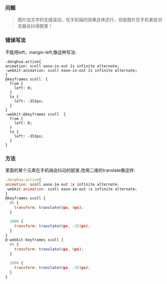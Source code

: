 ### 问题

>图片加文字的无缝滚动，在手机端的效果总体还行，但是图片在手机某些浏览器会抖得腻害！

### 错误写法

不能用left，margin-left,像这种写法:

```javasccript
.donghua.active{
animation: scoll ease-in-out 1s infinite alternate;
-webkit-animation: scoll ease-in-out 1s infinite alternate;
}
@keyframes scoll  {
  from {
    left: 0;
  }
  to {
    left: -353px;
  }
}
-webkit-@keyframes scoll  {
  from {
    left: 0;
  }
  to {
    left: -353px;
  }
}
```

### 方法

里面的某个元素在手机端会抖动的腻害,改用二维的translate像这样:

```javascript
.donghua.active{
animation: scoll ease-in-out 1s infinite alternate;
-webkit-animation: scoll ease-in-out 1s infinite alternate;
}
@keyframes scoll {
  0% {
    transform: translate(0px, 0px);
  }

  100% {
    transform: translate(0px, -353px);
  }
}
@-webkit-keyframes scoll {
  0% {
    transform: translate(0px, 0px);
  }

  100% {
    transform: translate(0px, -353px);
  }
}
```
